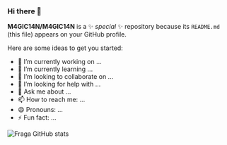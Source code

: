 ### Hi there 👋

**M4GIC14N/M4GIC14N** is a ✨ _special_ ✨ repository because its `README.md` (this file) appears on your GitHub profile.

Here are some ideas to get you started:

- 🔭 I’m currently working on ...
- 🌱 I’m currently learning ...
- 👯 I’m looking to collaborate on ...
- 🤔 I’m looking for help with ...
- 💬 Ask me about ...
- 📫 How to reach me: ...
- 😄 Pronouns: ...
- ⚡ Fun fact: ...

![Fraga GitHub stats](https://github-readme-stats.vercel.app/api?username=M4GIC14N&show_icons=true&theme=dracula&count_private=true)
